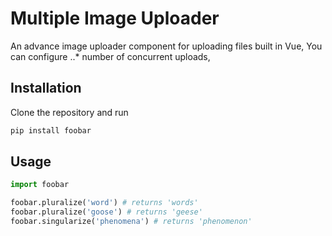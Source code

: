 #  Multiple Image Uploader

An advance image uploader component for uploading files built in Vue, You can configure 
..* number of concurrent uploads,

## Installation

Clone the repository and run 

```bash
pip install foobar
```

## Usage

```python
import foobar

foobar.pluralize('word') # returns 'words'
foobar.pluralize('goose') # returns 'geese'
foobar.singularize('phenomena') # returns 'phenomenon'
```
